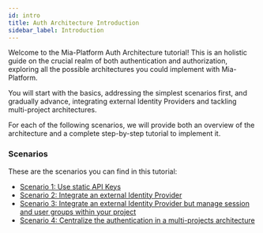 ```yaml
---
id: intro
title: Auth Architecture Introduction
sidebar_label: Introduction
---
```


Welcome to the Mia-Platform Auth Architecture tutorial! This is an holistic guide on the crucial realm of both authentication and authorization, exploring all the possible architectures you could implement with Mia-Platform.

You will start with the basics, addressing the simplest scenarios first, and gradually advance, integrating external Identity Providers and tackling multi-project architectures.

For each of the following scenarios, we will provide both an overview of the architecture and a complete step-by-step tutorial to implement it.

### Scenarios

These are the scenarios you can find in this tutorial:
- [Scenario 1: Use static API Keys](/console/tutorials/configure-marketplace-components/auth-architecture/static-api-key.md)
- [Scenario 2: Integrate an external Identity Provider](/console/tutorials/configure-marketplace-components/auth-architecture/external-idp.md)
- [Scenario 3: Integrate an external Identity Provider but manage session and user groups within your project](/console/tutorials/configure-marketplace-components/auth-architecture/external-idp-internal-session.md)
- [Scenario 4: Centralize the authentication in a multi-projects architecture](/console/tutorials/configure-marketplace-components/auth-architecture/multiple-projects.mdx)

